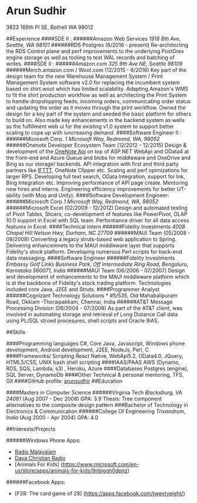 Arun Sudhir
===========
3823 169th Pl SE,
Bothell WA 98012

##Experience
####SDE II : 
######Amazon Web Services *1918 8th Ave, Seattle, WA 98101*
######RDS Postgres (6/2016 - present)
Re-architecting the RDS Control plane and perf improvements to the underlying PostGres engine storage as well as tooling to test WAL records and batching of writes.
####SDE II : 
######Amazon.com *325 9th Ave NE, Seattle 98109*
######Merch.amazon.com / Woot.com (12/2015 - 6/2016)
Key part of the design team for the new Warehouse Management System / Print Management System software v2.0 for replacing the incumbent system based on shirt.woot which has limited scalability. Adapting Amazon's WMS to fit the shirt production workflow as well as architecting the Print System to handle dropshipping feeds, incoming orders, communicating order status and updating the order as it moves through the print workflow. Owned the design for a key part of the system and seeded the basic platform for others to build on. Also made key enhancements in the backend system as wells as the fulfillment web ui for the existing v1.0 system to support better scaling to cope up with iuncreasing demand. 
####Software Engineer II : 
######Microsoft Corp. *1 Microsoft Way, Redmond, WA, 98052*
######Onenote Developer Ecosystem Team (12/2012 - 12/2015)
Design & development of the [OneNote Api](http://dev.onenote.com) on top of ASP.NET WebApi and OData4 at 
the front-end and Azure Queue and blobs for middleware and OneDrive and Bing as our storage/ backends.
API integration with first and third party partners like [IFTTT](https://ifttt.com/onenote), OneNote Clipper etc. 
Scaling and perf opimizations for larger RPS. Developing full text search, OData Integration, support for Ink, 
Bing Integration etc. Improving performance of API page create. Mentoring new hires and interns. 
Engineering efficiency improvements for better UT-ability (with Moq and Unity).
####Software Development Engineer: 
######Microsoft Corp.*1 Microsoft Way, Redmond, WA, 98052*
######Microsoft Excel (02/2009 - 12/2012)
Design and automated testing of Pivot Tables, Slicers, co-development of features like PowerPivot, OLAP 10.0 
support in Excel with SQL team. Performance driver for all data access features in Excel.
####Technical Intern
######Fidelity Investments *4008 Chapel Hill Nelson Hwy, Durham, NC 27709* 
######MAUI Team (05/2008 - 08/2008)
Converting a legacy struts-based web application to Spring. Delivering enhancemnets to the MAUI middleware layer 
that supports Fidelity's stock platform. Developing numerous Perl scripts for back-end data massaging. 
####Software Engineer
######Fidelity Investments *Embassy Golf Links Business Park, Off Intermediate Ring Road, Bengaluru, Karnataka 560071, India* 
######MAUI Team (06/2006 - 07/2007) 
Design and development of enhancements to the MAUI middleware platform which is at the backbone of Fidelity's stock
trading platform. Technologies included core Java, J2EE and Struts.
####Programmer Analyst
######Cognizant Technology Solutions * #5/535, Old Mahabalipuram Road, Okkiam -Thoraipakkam, Chennai, India 
######AT&T Message Processing Division (06/2004 - 07/2006)
As part of the AT&T client, was involved in automating storage and retrieval of Long Distance Call data using PL/SQL
stroed procesures, shell scripts and Oracle 9iAS.

##Skills

####Programming languages
C#, Core Java, Javascript, Windows phone development, Android development, J2EE, NodeJs, Perl, C
####Frameworks/ Scripting
React Native, WebApi5.2, OData4.0, JQuery, HTML5/CSS, UNIX bash shell scripting
####IAAS/PAAS
AWS (Dynamo, RDS, SQS, Lambda, s3) , Heroku, Azure
####Databases
Postgres (engine), SQL Server, DynamoDb
####Other
Technical & personal mentoring, TFS, Git
####GitHub profile:
[arunsudhir](https://github.com/arunsudhir/)
##Education

####Masters in Computer Science 
######Virginia Tech *Blacksburg, VA 24061* (Aug 2007 - Dec 2008) GPA: 3.9
Thesis: Tree component alternatives to the composite design pattern
###Bachelor of Technology in Electronics & Communication
######College Of Engineering *Trivandrum, India* (Aug 2000 - Apr 2004) GPA: 4.0

##Interests/Projects

######Windows Phone Apps: 
* [Radio Malayalam](https://www.microsoft.com/en-US/store/Apps/Radio-Malayalam/9NBLGGH09LKV)
* [Daya Christian Radio](https://www.microsoft.com/en-us/store/apps/daya-christian-radio/9nblggh09lll)
* [Animals For Kids] (https://www.microsoft.com/en-us/store/apps/animals-for-kids/9nblggh0dpnz)

######Facebook Apps:
* [F28: The card game of 28] (https://apps.facebook.com/twentyeight/)
